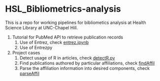 # HSL_Bibliometrics-analysis
This is a repo for working pipelines for bibliometics analysis at Health Science Library at UNC-Chapel Hill. 

1. Tutorial for PubMed API to retrieve publication records
    1. Use of Entrez, check [entrez.ipynb](https://github.com/littlethumb123/HSL_Bibliometrics-analysis/blob/master/Entrez_Tutorial/entrez.ipynb)
    2. Use of Entrezpy
2. Project cases
    1. Detect usage of R in articles, check [detectR.py](https://github.com/littlethumb123/HSL_Bibliometrics-analysis/blob/master/Project_Cases/detectR.py)
    2. Find publications authored by particular affiliations, check [findAffil](https://github.com/littlethumb123/HSL_Bibliometrics-analysis/blob/master/Project_Cases/detectAffil.py)
    3. Parse the affiliation information into desired components, check [parseAffil](https://github.com/littlethumb123/HSL_Bibliometrics-analysis/blob/master/Project_Cases/parseAffil.py)
